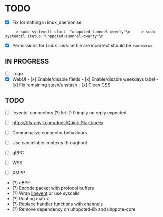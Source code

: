 # TODO

- [x] Fix formatting in linux_daemonise:
```
     > sudo systemctl start  "uhppoted-tunnnel-qwerty"\n     > sudo systemctl status "uhppoted-tunnnel-qwerty"\n
```
- [x] Permissions for Linux .service file are incorrect should be `rwxrwxrwx`

## IN PROGRESS

- [ ] Logo
- [x] WebUI
       - [x] Enable/disable fields
       - [x] Enable/disable weekdays label
       - [x] Fix remaining stash/unstash
       - [x] Clean CSS

## TODO

- [ ] 'events' connectors
      (?) let ID 0 imply no reply expected
- [ ] https://tls-anvil.com/docs/Quick-Start/index

- [ ] Commonalize connector behaviours
- [ ] Use cancelable contexts throughout
- [ ] gRPC
- [ ] WSS
- [ ] XMPP

- (?) eBPF
- (?) Encode packet with protocol buffers
- (?) Wrap [libevent](https://libevent.org) or use syscalls
- (?) Routing matrix
- (?) Replace handler functions with channels
- (?) Remove dependency on uhppoted-lib and uhppote-core

